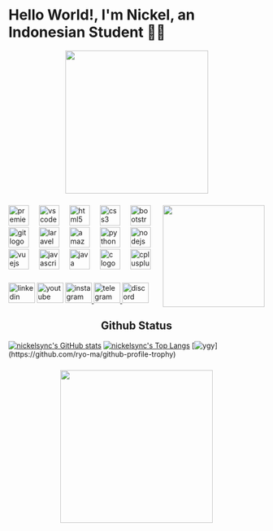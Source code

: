 # Hello World!, I'm Nickel, an Indonesian Student 👋🏼

<div align="center">
  <img height="281" src="https://media0.giphy.com/media/v1.Y2lkPTc5MGI3NjExd24yeXJ3cnZhaWl2NGh5eTJkbnpjbGlxano4OWloOW8xczA4YzcwNyZlcD12MV9pbnRlcm5hbF9naWZfYnlfaWQmY3Q9Zw/tQelarPg5cyRtXtu3K/giphy.gif"  />
</div>

###

<img align="right" height="200" src="https://media4.giphy.com/media/v1.Y2lkPTc5MGI3NjExZGtrang0cjV1bGtyZWViNDI0dmIza3dham5pZ21memFkbDhmeXBzdSZlcD12MV9pbnRlcm5hbF9naWZfYnlfaWQmY3Q9Zw/MnIO9NK5QwKRvVvfE7/giphy.gif"  />

###

<div align="left">
  <img src="https://cdn.jsdelivr.net/gh/devicons/devicon/icons/premierepro/premierepro-original.svg" height="40" alt="premierepro logo"  />
  <img width="12" />
  <img src="https://cdn.jsdelivr.net/gh/devicons/devicon/icons/vscode/vscode-original.svg" height="40" alt="vscode logo"  />
  <img width="12" />
  <img src="https://cdn.jsdelivr.net/gh/devicons/devicon/icons/html5/html5-original.svg" height="40" alt="html5 logo"  />
  <img width="12" />
  <img src="https://cdn.jsdelivr.net/gh/devicons/devicon/icons/css3/css3-original.svg" height="40" alt="css3 logo"  />
  <img width="12" />
  <img src="https://cdn.jsdelivr.net/gh/devicons/devicon/icons/bootstrap/bootstrap-original.svg" height="40" alt="bootstrap logo"  />
  <img width="12" />
  <img src="https://cdn.jsdelivr.net/gh/devicons/devicon/icons/git/git-plain.svg" height="40" alt="git logo"  />
  <img width="12" />
  <img src="https://cdn.jsdelivr.net/gh/devicons/devicon/icons/laravel/laravel-original.svg" height="40" alt="laravel logo"  />
  <img width="12" />
  <img src="https://cdn.jsdelivr.net/gh/devicons/devicon/icons/amazonwebservices/amazonwebservices-plain-wordmark.svg" height="40" alt="amazonwebservices logo"  />
  <img width="12" />
  <img src="https://cdn.jsdelivr.net/gh/devicons/devicon/icons/python/python-original.svg" height="40" alt="python logo"  />
  <img width="12" />
  <img src="https://cdn.jsdelivr.net/gh/devicons/devicon/icons/nodejs/nodejs-original.svg" height="40" alt="nodejs logo"  />
  <img width="12" />
  <img src="https://cdn.jsdelivr.net/gh/devicons/devicon/icons/vuejs/vuejs-original.svg" height="40" alt="vuejs logo"  />
  <img width="12" />
  <img src="https://cdn.jsdelivr.net/gh/devicons/devicon/icons/javascript/javascript-plain.svg" height="40" alt="javascript logo"  />
  <img width="12" />
  <img src="https://cdn.jsdelivr.net/gh/devicons/devicon/icons/java/java-original.svg" height="40" alt="java logo"  />
  <img width="12" />
  <img src="https://cdn.jsdelivr.net/gh/devicons/devicon/icons/c/c-original.svg" height="40" alt="c logo"  />
  <img width="12" />
  <img src="https://cdn.jsdelivr.net/gh/devicons/devicon/icons/cplusplus/cplusplus-original.svg" height="40" alt="cplusplus logo"  />
</div>

###

<div align="left">
  <img src="https://raw.githubusercontent.com/maurodesouza/profile-readme-generator/master/src/assets/icons/social/linkedin/default.svg" width="52" height="40" alt="linkedin logo"  />
  <img src="https://raw.githubusercontent.com/maurodesouza/profile-readme-generator/master/src/assets/icons/social/youtube/default.svg" width="52" height="40" alt="youtube logo"  />
  <a href="https://www.instagram.com/nickellodeeoon?igsh=MXBwZ3BxY2o2OTgwZA==" target="_blank">
    <img src="https://raw.githubusercontent.com/maurodesouza/profile-readme-generator/master/src/assets/icons/social/instagram/default.svg" width="52" height="40" alt="instagram logo"  />
  </a>
  <a href="https://t.me/athahytam" target="_blank">
    <img src="https://raw.githubusercontent.com/maurodesouza/profile-readme-generator/master/src/assets/icons/social/telegram/default.svg" width="52" height="40" alt="telegram logo"  />
  </a>
  <img src="https://raw.githubusercontent.com/maurodesouza/profile-readme-generator/master/src/assets/icons/social/discord/default.svg" width="52" height="40" alt="discord logo"  />
</div>

###
## <div align=center>Github Status</div>

[![nickelsync's GitHub stats](https://github-readme-stats.vercel.app/api?username=nickelsync&show_icons=true&theme=radical)](https://github.com/anuraghazra/github-readme-stats)
[![nickelsync's Top Langs](https://github-readme-stats.vercel.app/api/top-langs/?username=nickelsync&layout=donut&theme=radical)](https://github.com/anuraghazra/github-readme-stats)
[![ygy](https://github-profile-trophy.vercel.app/?username=nickelsync&title=MultipleLang,Stars,Followers,Issues,Commits,Puller&layout=compact&theme=radical&no-frame=true")](https://github.com/ryo-ma/github-profile-trophy)

###

<div align="center">
  <img height="300" src="https://media1.giphy.com/media/v1.Y2lkPTc5MGI3NjExZ3ZncDk5NTZyeThmNTFhcDRkcXlmcW5kM3Y2dDY0ZnhoYTh2YnJyciZlcD12MV9pbnRlcm5hbF9naWZfYnlfaWQmY3Q9Zw/l9RMjN3IXC0MpwtVvq/giphy.gif"  />
</div>

###
